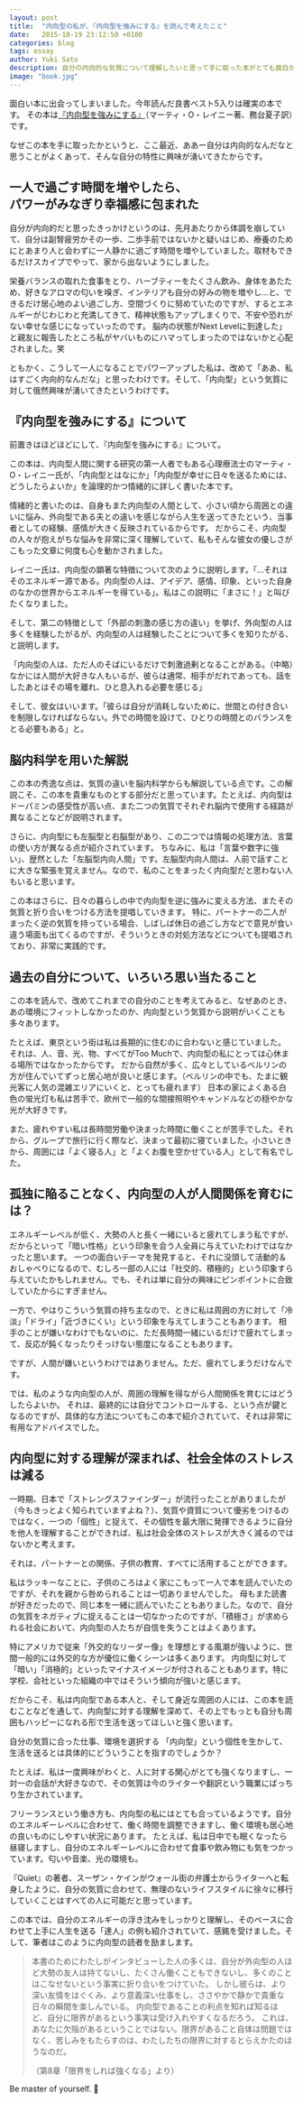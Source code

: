 ```yaml
---
layout: post
title:  "内向型の私が、『内向型を強みにする』を読んで考えたこと"
date:   2015-10-19 23:12:50 +0100
categories: blog
tags: essay
author: Yuki Sato
description: 自分の内向的な気質について理解したいと思って手に取った本がとても面白かったので、その本の内容とそこから学んだことについて書きました。
image: "book.jpg"
---
```


面白い本に出会ってしまいました。今年読んだ良書ベスト5入りは確実の本です。
その本は<a href="http://amzn.to/2G2DSSG" class="underline" target="_blank">『内向型を強みにする』</a>（マーティ・O・レイニー著、務台夏子訳）です。

なぜこの本を手に取ったかというと、ここ最近、ああー自分は内向的なんだなと思うことがよくあって、そんな自分の特性に興味が湧いてきたからです。

## 一人で過ごす時間を増やしたら、<br>パワーがみなぎり幸福感に包まれた
自分が内向的だと思ったきっかけというのは、先月あたりから体調を崩していて、自分は副腎疲労かその一歩、二歩手前ではないかと疑いはじめ、療養のためにとあまり人と会わずに一人静かに過ごす時間を増やしていました。取材もできるだけスカイプでやって、家から出ないようにしました。

栄養バランスの取れた食事をとり、ハーブティーをたくさん飲み、身体をあたため、好きなアロマの匂いを嗅ぎ、インテリアも自分の好みの物を増やし…と、できるだけ居心地のよい過ごし方、空間づくりに努めていたのですが、するとエネルギーがじわじわと充満してきて、精神状態もアップしまくりで、不安や恐れがない幸せな感じになっていったのです。
脳内の状態がNext Levelに到達した」と親友に報告したところ私がヤバいものにハマってしまったのではないかと心配されました。笑

ともかく、こうして一人になることでパワーアップした私は、改めて「ああ、私はすごく内向的なんだな」と思ったわけです。そして、「内向型」という気質に対して俄然興味が湧いてきたというわけです。



## 『内向型を強みにする』について
前置きはほどほどにして、『内向型を強みにする』について。

この本は、内向型人間に関する研究の第一人者でもある心理療法士のマーティ・O・レイニー氏が、「内向型とはなにか」「内向型が幸せに日々を送るためには、どうしたらよいか」を論理的かつ情緒的に詳しく書いた本です。

情緒的と書いたのは、自身もまた内向型の人間として、小さい頃から周囲との違いに悩み、外向型である夫との違いを感じながら人生を送ってきたという、当事者としての経験、感情が大きく反映されているからです。
だからこそ、内向型の人々が抱えがちな悩みを非常に深く理解していて、私もそんな彼女の優しさがこもった文章に何度も心を動かされました。

レイニー氏は、内向型の顕著な特徴について次のように説明します。「…それはそのエネルギー源である。内向型の人は、アイデア、感情、印象、といった自身のなかの世界からエネルギーを得ている」。私はこの説明に「まさに！」と叫びたくなりました。

そして、第二の特徴として「外部の刺激の感じ方の違い」を挙げ、外向型の人は多くを経験したがるが、内向型の人は経験したことについて多くを知りたがる、と説明します。

「内向型の人は、ただ人のそばにいるだけで刺激過剰となることがある。（中略）なかには人間が大好きな人もいるが、彼らは通常、相手がだれであっても、話をしたあとはその場を離れ、ひと息入れる必要を感じる」

そして、彼女はいいます。「彼らは自分が消耗しないために、世間との付き合いを制限しなければならない。外での時間を設けて、ひとりの時間とのバランスをとる必要もある」と。

## 脳内科学を用いた解説
この本の秀逸な点は、気質の違いを脳内科学からも解説している点です。この解説こそ、この本を貴重なものとする部分だと思っています。たとえば、内向型はドーパミンの感受性が高い点、また二つの気質でそれぞれ脳内で使用する経路が異なることなどが説明されます。

さらに、内向型にも左脳型と右脳型があり、この二つでは情報の処理方法、言葉の使い方が異なる点が紹介されています。
ちなみに、私は「言葉や数字に強い」、歴然とした「左脳型内向人間」です。左脳型内向人間は、人前で話すことに大きな緊張を覚えません。なので、私のことをまったく内向型だと思わない人もいると思います。

この本はさらに、日々の暮らしの中で内向型を逆に強みに変える方法、またその気質と折り合いをつける方法を提唱していきます。
特に、パートナーの二人がまったく逆の気質を持っている場合、しばしば休日の過ごし方などで意見が食い違う場面も出てくるのですが、そういうときの対処方法などについても提唱されており、非常に実践的です。

## 過去の自分について、いろいろ思い当たること
この本を読んで、改めてこれまでの自分のことを考えてみると、なぜあのとき、あの環境にフィットしなかったのか、内向型という気質から説明がいくことも多々あります。

たとえば、東京という街は私は長期的に住むのに合わないと感じていました。
それは、人、音、光、物、すべてがToo Muchで、内向型の私にとっては心休まる場所ではなかったからです。
だから自然が多く、広々としているベルリンの方が住んでいてずっと居心地が良いと感じます。（ベルリンの中でも、たまに観光客に人気の混雑エリアにいくと、とっても疲れます）
日本の家によくある白色の蛍光灯も私は苦手で、欧州で一般的な間接照明やキャンドルなどの穏やかな光が大好きです。

また、疲れやすい私は長時間労働や決まった時間に働くことが苦手でした。それから、グループで旅行に行く際など、決まって最初に寝ていました。小さいときから、周囲には「よく寝る人」と「よくお腹を空かせている人」として有名でした。

## 孤独に陥ることなく、内向型の人が人間関係を育むには？
エネルギーレベルが低く、大勢の人と長く一緒にいると疲れてしまう私ですが、だからといって「暗い性格」という印象を会う人全員に与えていたわけではなかったと思います。
一つの面白いテーマを発見すると、それに没頭して活動的＆おしゃべりになるので、むしろ一部の人には「社交的、積極的」という印象すら与えていたかもしれません。でも、それは単に自分の興味にピンポイントに合致していたからにすぎません。

一方で、やはりこういう気質の持ち主なので、ときに私は周囲の方に対して「冷淡」「ドライ」「近づきにくい」という印象を与えてしまうこともあります。
相手のことが嫌いなわけでもないのに、ただ長時間一緒にいるだけで疲れてしまって、反応が鈍くなったりそっけない態度になることもあります。

ですが、人間が嫌いというわけではありません。ただ、疲れてしまうだけなんです。

では、私のような内向型の人が、周囲の理解を得ながら人間関係を育むにはどうしたらよいか。
それは、最終的には自分でコントロールする、という点が鍵となるのですが、具体的な方法についてもこの本で紹介されていて、それは非常に有用なアドバイスでした。

## 内向型に対する理解が深まれば、社会全体のストレスは減る
一時期、日本で「ストレングスファインダー」が流行ったことがありましたが（今もきっとよく知られていますよね？）、気質や資質について優劣をつけるのではなく、一つの「個性」と捉えて、その個性を最大限に発揮できるように自分を他人を理解することができれば、私は社会全体のストレスが大きく減るのではないかと考えます。

それは、パートナーとの関係、子供の教育、すべてに活用することができます。

私はラッキーなことに、子供のころはよく家にこもって一人で本を読んでいたのですが、それを親から咎められることは一切ありませんでした。
母もまた読書が好きだったので、同じ本を一緒に読んでいたこともありました。なので、自分の気質をネガティブに捉えることは一切なかったのですが、「積極さ」が求められる社会において、内向型の人たちが自信を失うことはよくあります。

特にアメリカで従来「外交的なリーダー像」を理想とする風潮が強いように、世間一般的には外交的な方が優位に働くシーンは多くあります。
内向型に対して「暗い」「消極的」といったマイナスイメージが付されることもあります。特に学校、会社といった組織の中ではそういう傾向が強いと感じます。

だからこそ、私は内向型である本人と、そして身近な周囲の人には、この本を読むことなどを通して、内向型に対する理解を深めて、その上でもっとも自分も周囲もハッピーになれる形で生活を送ってほしいと強く思います。

自分の気質に合った仕事、環境を選択する
「内向型」という個性を生かして、生活を送るとは具体的にどういうことを指すのでしょうか？

たとえば、私は一度興味がわくと、人に対する関心がとても強くなりますし、一対一の会話が大好きなので、その気質は今のライターや翻訳という職業にばっちり生かされています。

フリーランスという働き方も、内向型の私にはとても合っているようです。自分のエネルギーレベルに合わせて、働く時間を調整できますし、働く環境も居心地の良いものにしやすい状況にあります。
たとえば、私は日中でも眠くなったら昼寝しますし、自分のエネルギーレベルに合わせて食事や飲み物にも気をつかっています。匂いや音楽、光の環境も。

『Quiet』の著者、スーザン・ケインがウォール街の弁護士からライターへと転身したように、自分の気質に合わせて、無理のないライフスタイルに徐々に移行していくことはすべての人に可能だと思っています。

この本では、自分のエネルギーの浮き沈みをしっかりと理解し、そのペースに合わせて上手に人生を送る「達人」の例も紹介されていて、感銘を受けました。そして、筆者はこのように内向型の読者を励まします。

> 本書のためにわたしがインタビューした人の多くは、自分が外向型の人ほど大勢の友人は持てないし、たくさん働くこともできないし、多くのことはこなせないという事実に折り合いをつけていた。
> しかし彼らは、より深い友情をはぐくみ、より意義深い仕事をし、ささやかで静かで貴重な日々の瞬間を楽しんでいる。
> 内向型であることの利点を知れば知るほど、自分に限界があるという事実は受け入れやすくなるだろう。
>これは、あなたに欠陥があるということではない。限界があること自体は問題ではなく、苦しみをもたらすのは、わたしたちの限界に対するとらえかたのほうなのだ。
>
>（第8章「限界をしれば強くなる」より）

Be master of yourself. 🙂
